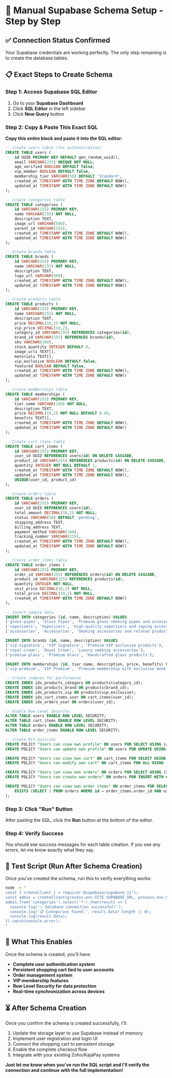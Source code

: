 # 🚀 Manual Supabase Schema Setup - Step by Step

## ✅ Connection Status Confirmed
Your Supabase credentials are working perfectly. The only step remaining is to create the database tables.

## 📋 Exact Steps to Create Schema

### Step 1: Access Supabase SQL Editor
1. Go to your **Supabase Dashboard**
2. Click **SQL Editor** in the left sidebar
3. Click **New Query** button

### Step 2: Copy & Paste This Exact SQL
**Copy this entire block and paste it into the SQL editor:**

```sql
-- Create users table (for authentication)
CREATE TABLE users (
    id UUID PRIMARY KEY DEFAULT gen_random_uuid(),
    email VARCHAR(255) UNIQUE NOT NULL,
    age_verified BOOLEAN DEFAULT false,
    vip_member BOOLEAN DEFAULT false,
    membership_tier VARCHAR(50) DEFAULT 'Standard',
    created_at TIMESTAMP WITH TIME ZONE DEFAULT NOW(),
    updated_at TIMESTAMP WITH TIME ZONE DEFAULT NOW()
);

-- Create categories table
CREATE TABLE categories (
    id VARCHAR(255) PRIMARY KEY,
    name VARCHAR(255) NOT NULL,
    description TEXT,
    image_url VARCHAR(500),
    parent_id VARCHAR(255),
    created_at TIMESTAMP WITH TIME ZONE DEFAULT NOW(),
    updated_at TIMESTAMP WITH TIME ZONE DEFAULT NOW()
);

-- Create brands table
CREATE TABLE brands (
    id VARCHAR(255) PRIMARY KEY,
    name VARCHAR(255) NOT NULL,
    description TEXT,
    logo_url VARCHAR(500),
    created_at TIMESTAMP WITH TIME ZONE DEFAULT NOW(),
    updated_at TIMESTAMP WITH TIME ZONE DEFAULT NOW()
);

-- Create products table
CREATE TABLE products (
    id VARCHAR(255) PRIMARY KEY,
    name VARCHAR(255) NOT NULL,
    description TEXT,
    price DECIMAL(10,2) NOT NULL,
    vip_price DECIMAL(10,2),
    category_id VARCHAR(255) REFERENCES categories(id),
    brand_id VARCHAR(255) REFERENCES brands(id),
    sku VARCHAR(100),
    stock_quantity INTEGER DEFAULT 0,
    image_urls TEXT[],
    materials TEXT[],
    vip_exclusive BOOLEAN DEFAULT false,
    featured BOOLEAN DEFAULT false,
    created_at TIMESTAMP WITH TIME ZONE DEFAULT NOW(),
    updated_at TIMESTAMP WITH TIME ZONE DEFAULT NOW()
);

-- Create memberships table
CREATE TABLE memberships (
    id VARCHAR(255) PRIMARY KEY,
    tier_name VARCHAR(100) NOT NULL,
    description TEXT,
    price DECIMAL(10,2) NOT NULL DEFAULT 0.00,
    benefits TEXT[],
    created_at TIMESTAMP WITH TIME ZONE DEFAULT NOW(),
    updated_at TIMESTAMP WITH TIME ZONE DEFAULT NOW()
);

-- Create cart_items table
CREATE TABLE cart_items (
    id VARCHAR(255) PRIMARY KEY,
    user_id UUID REFERENCES users(id) ON DELETE CASCADE,
    product_id VARCHAR(255) REFERENCES products(id) ON DELETE CASCADE,
    quantity INTEGER NOT NULL DEFAULT 1,
    created_at TIMESTAMP WITH TIME ZONE DEFAULT NOW(),
    updated_at TIMESTAMP WITH TIME ZONE DEFAULT NOW(),
    UNIQUE(user_id, product_id)
);

-- Create orders table
CREATE TABLE orders (
    id VARCHAR(255) PRIMARY KEY,
    user_id UUID REFERENCES users(id),
    total_amount DECIMAL(10,2) NOT NULL,
    status VARCHAR(50) DEFAULT 'pending',
    shipping_address TEXT,
    billing_address TEXT,
    payment_method VARCHAR(100),
    tracking_number VARCHAR(255),
    created_at TIMESTAMP WITH TIME ZONE DEFAULT NOW(),
    updated_at TIMESTAMP WITH TIME ZONE DEFAULT NOW()
);

-- Create order_items table
CREATE TABLE order_items (
    id VARCHAR(255) PRIMARY KEY,
    order_id VARCHAR(255) REFERENCES orders(id) ON DELETE CASCADE,
    product_id VARCHAR(255) REFERENCES products(id),
    quantity INTEGER NOT NULL,
    unit_price DECIMAL(10,2) NOT NULL,
    total_price DECIMAL(10,2) NOT NULL,
    created_at TIMESTAMP WITH TIME ZONE DEFAULT NOW()
);

-- Insert sample data
INSERT INTO categories (id, name, description) VALUES
('glass-pipes', 'Glass Pipes', 'Premium glass smoking pipes and accessories'),
('vaporizers', 'Vaporizers', 'High-quality vaporizers and vaping accessories'),
('accessories', 'Accessories', 'Smoking accessories and related products');

INSERT INTO brands (id, name, description) VALUES
('vip-signature', 'VIP Signature', 'Premium VIP exclusive products'),
('royal-crown', 'Royal Crown', 'Luxury smoking accessories'),
('premium-glass', 'Premium Glass', 'Handcrafted glass products');

INSERT INTO memberships (id, tier_name, description, price, benefits) VALUES
('vip-premium', 'VIP Premium', 'Premium membership with exclusive benefits', 99.99, ARRAY['Exclusive product access', 'Priority customer support', 'Free shipping on all orders', 'Early access to new products']);

-- Create indexes for performance
CREATE INDEX idx_products_category ON products(category_id);
CREATE INDEX idx_products_brand ON products(brand_id);
CREATE INDEX idx_products_vip ON products(vip_exclusive);
CREATE INDEX idx_cart_items_user ON cart_items(user_id);
CREATE INDEX idx_orders_user ON orders(user_id);

-- Enable Row Level Security
ALTER TABLE users ENABLE ROW LEVEL SECURITY;
ALTER TABLE cart_items ENABLE ROW LEVEL SECURITY;
ALTER TABLE orders ENABLE ROW LEVEL SECURITY;
ALTER TABLE order_items ENABLE ROW LEVEL SECURITY;

-- Create RLS policies
CREATE POLICY "Users can view own profile" ON users FOR SELECT USING (auth.uid() = id);
CREATE POLICY "Users can update own profile" ON users FOR UPDATE USING (auth.uid() = id);

CREATE POLICY "Users can view own cart" ON cart_items FOR SELECT USING (auth.uid() = user_id);
CREATE POLICY "Users can modify own cart" ON cart_items FOR ALL USING (auth.uid() = user_id);

CREATE POLICY "Users can view own orders" ON orders FOR SELECT USING (auth.uid() = user_id);
CREATE POLICY "Users can create own orders" ON orders FOR INSERT WITH CHECK (auth.uid() = user_id);

CREATE POLICY "Users can view own order items" ON order_items FOR SELECT USING (
    EXISTS (SELECT 1 FROM orders WHERE id = order_items.order_id AND user_id = auth.uid())
);
```

### Step 3: Click "Run" Button
After pasting the SQL, click the **Run** button at the bottom of the editor.

### Step 4: Verify Success
You should see success messages for each table creation. If you see any errors, let me know exactly what they say.

## 🧪 Test Script (Run After Schema Creation)
Once you've created the schema, run this to verify everything works:

```bash
node -e "
const { createClient } = require('@supabase/supabase-js');
const admin = createClient(process.env.VITE_SUPABASE_URL, process.env.SUPABASE_SERVICE_ROLE_KEY);
admin.from('categories').select('*').then(result => {
  console.log('✅ Database connection successful!');
  console.log('📋 Categories found:', result.data?.length || 0);
  console.log(result.data);
}).catch(console.error);
"
```

## 🎯 What This Enables
Once the schema is created, you'll have:
- **Complete user authentication system**
- **Persistent shopping cart tied to user accounts**
- **Order management system**
- **VIP membership features**
- **Row Level Security for data protection**
- **Real-time synchronization across devices**

## ⏳ After Schema Creation
Once you confirm the schema is created successfully, I'll:
1. Update the storage layer to use Supabase instead of memory
2. Implement user registration and login UI
3. Connect the shopping cart to persistent storage
4. Enable the complete checkout flow
5. Integrate with your existing Zoho/KajaPay systems

**Just let me know when you've run the SQL script and I'll verify the connection and continue with the full implementation!**